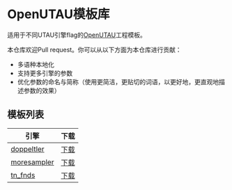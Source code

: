 # OpenUTAU模板库
适用于不同UTAU引擎flag的[OpenUTAU](https://github.com/stakira/OpenUtau)工程模板。

本仓库欢迎Pull request。你可以从以下方面为本仓库进行贡献：
- 多语种本地化
- 支持更多引擎的参数
- 优化参数的命名与简称（使用更简洁，更贴切的词语，以更好地，更直观地描述参数的效果）

## 模板列表
|引擎|下载|
|-|-|
|[doppeltler](zh/doppeltler.md)|[下载](zh/doppeltler.ustx)|
|[moresampler](zh/moresampler.md)|[下载](zh/moresampler.ustx)|
|[tn_fnds](zh/tn_fnds.md)|[下载](zh/tn_fnds.ustx)|